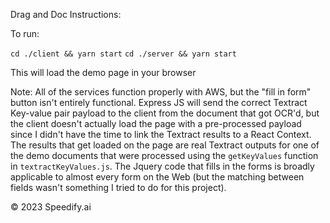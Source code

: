 Drag and Doc Instructions:

To run:

`cd ./client && yarn start`
`cd ./server && yarn start`

This will load the demo page in your browser

Note: All of the services function properly with AWS, but the "fill in form" button isn't entirely functional. Express JS will send the correct Textract Key-value pair payload to the client from the document that got OCR'd, but the client doesn't actually load the page with a pre-processed payload since I didn't have the time to link the Textract results to a React Context. The results that get loaded on the page are real Textract outputs for one of the demo documents that were processed using the `getKeyValues` function in `textractKeyValues.js`. The Jquery code that fills in the forms is broadly applicable to almost every form on the Web (but the matching between fields wasn't something I tried to do for this project).

© 2023 Speedify.ai
